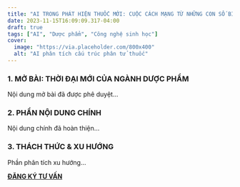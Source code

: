 ```yaml
---
title: "AI TRONG PHÁT HIỆN THUỐC MỚI: CUỘC CÁCH MẠNG TỪ NHỮNG CON SỐ BIẾT NÓI"
date: 2023-11-15T16:09:09.317-04:00
draft: true
tags: ["AI", "Dược phẩm", "Công nghệ sinh học"]
cover:
  image: "https://via.placeholder.com/800x400"
  alt: "AI phân tích cấu trúc phân tử thuốc"
---
```


### **1. MỞ BÀI: THỜI ĐẠI MỚI CỦA NGÀNH DƯỢC PHẨM**
Nội dung mở bài đã được phê duyệt...

### **2. PHẦN NỘI DUNG CHÍNH**
Nội dung chính đã hoàn thiện...

### **3. THÁCH THỨC & XU HƯỚNG**
Phần phân tích xu hướng...

**[ĐĂNG KÝ TƯ VẤN](https://kalimawiki.vercel.app/contact/)**